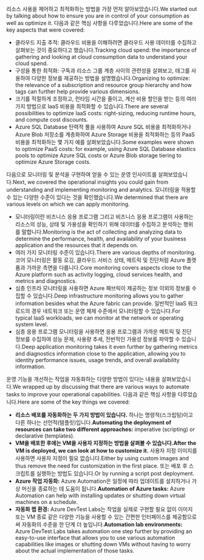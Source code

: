 <span data-ttu-id="cb490-101">리소스 사용을 제어하고 최적화하는 방법을 가장 먼저 알아보았습니다.</span><span class="sxs-lookup"><span data-stu-id="cb490-101">We started out by talking about how to ensure you are in control of your consumption as well as optimize it.</span></span> <span data-ttu-id="cb490-102">다음과 같은 핵심 사항을 다루었습니다.</span><span class="sxs-lookup"><span data-stu-id="cb490-102">Here are some of the key aspects that were covered:</span></span>

- <span data-ttu-id="cb490-103">클라우드 지출 추적: 클라우드 비용을 이해하려면 클라우드 사용 데이터를 수집하고 살펴보는 것이 중요하다고 했습니다.</span><span class="sxs-lookup"><span data-stu-id="cb490-103">Tracking cloud spend: the importance of gathering and looking at cloud consumption data to understand your cloud spend.</span></span>
- <span data-ttu-id="cb490-104">구성을 통한 최적화: 구독과 리소스 그룹 계층 사이의 관련성을 살펴보고, 태그를 사용하여 다양한 정보를 제공하는 방법을 설명했습니다.</span><span class="sxs-lookup"><span data-stu-id="cb490-104">Organizing to optimize: the relevance of a subscription and resource group hierarchy and how tags can further help provide various dimensions.</span></span>
- <span data-ttu-id="cb490-105">크기를 적절하게 조정하고, 런타임 시간을 줄이고, 계산 비용 할인을 받는 등의 여러 가지 방법으로 IaaS 비용을 최적화할 수 있습니다.</span><span class="sxs-lookup"><span data-stu-id="cb490-105">There are several possibilities to optimize IaaS costs: right-sizing, reducing runtime hours, and compute cost discounts.</span></span>
- <span data-ttu-id="cb490-106">Azure SQL Database 탄력적 풀을 사용하여 Azure SQL 비용을 최적화하거나 Azure Blob 저장소를 계층화하여 Azure Storage 비용을 최적화하는 등의 PaaS 비용을 최적화하는 몇 가지 예를 살펴보았습니다.</span><span class="sxs-lookup"><span data-stu-id="cb490-106">Some examples were shown to optimize PaaS costs: for example, using Azure SQL Database elastics pools to optimize Azure SQL costs or Azure Blob storage tiering to optimize Azure Storage costs.</span></span>

<span data-ttu-id="cb490-107">다음으로 모니터링 및 분석을 구현하여 얻을 수 있는 운영 인사이트를 살펴보았습니다.</span><span class="sxs-lookup"><span data-stu-id="cb490-107">Next, we covered the operational insights you could gain from understanding and implementing monitoring and analytics.</span></span> <span data-ttu-id="cb490-108">모니터링을 적용할 수 있는 다양한 수준이 있다는 것을 확인했습니다.</span><span class="sxs-lookup"><span data-stu-id="cb490-108">We determined that there are various levels on which we can apply monitoring.</span></span>

- <span data-ttu-id="cb490-109">모니터링이란 비즈니스 응용 프로그램 그리고 비즈니스 응용 프로그램이 사용하는 리소스의 성능, 상태 및 가용성을 확인하기 위해 데이터를 수집하고 분석하는 행위를 말합니다.</span><span class="sxs-lookup"><span data-stu-id="cb490-109">Monitoring is the act of collecting and analyzing data to determine the performance, health, and availability of your business application and the resources that it depends on.</span></span>
- <span data-ttu-id="cb490-110">여러 가지 모니터링 수준이 있습니다.</span><span class="sxs-lookup"><span data-stu-id="cb490-110">There are various depths of monitoring.</span></span> <span data-ttu-id="cb490-111">코어 모니터링은 활동 로깅, 클라우드 서비스 상태, 메트릭 및 진단처럼 Azure 플랫폼과 가까운 측면을 다룹니다.</span><span class="sxs-lookup"><span data-stu-id="cb490-111">Core monitoring covers aspects close to the Azure platform such as activity logging, cloud services health, and metrics and diagnostics.</span></span>
- <span data-ttu-id="cb490-112">심층 인프라 모니터링을 사용하면 Azure 패브릭이 제공하는 정보 이외의 정보를 수집할 수 있습니다.</span><span class="sxs-lookup"><span data-stu-id="cb490-112">Deep infrastructure monitoring allows you to gather information besides what the Azure fabric can provide.</span></span> <span data-ttu-id="cb490-113">일반적인 IaaS 워크로드의 경우 네트워크 또는 운영 체제 수준에서 모니터링할 수 있습니다.</span><span class="sxs-lookup"><span data-stu-id="cb490-113">For typical IaaS workloads, we can monitor at the network or operating system level.</span></span>
- <span data-ttu-id="cb490-114">심층 응용 프로그램 모니터링을 사용하면 응용 프로그램과 가까운 메트릭 및 진단 정보를 수집하여 성능 문제, 사용량 추세, 전반적인 가용성 정보를 파악할 수 있습니다.</span><span class="sxs-lookup"><span data-stu-id="cb490-114">Deep application monitoring takes it even further by gathering metrics and diagnostics information close to the application, allowing you to identity performance issues, usage trends, and overall availability information.</span></span>

<span data-ttu-id="cb490-115">운영 기능을 개선하는 작업을 자동화하는 다양한 방법이 있다는 내용을 살펴보았습니다.</span><span class="sxs-lookup"><span data-stu-id="cb490-115">We wrapped up by discussing that there are various ways to automate tasks to improve your operational capabilities.</span></span> <span data-ttu-id="cb490-116">다음과 같은 핵심 사항을 다루었습니다.</span><span class="sxs-lookup"><span data-stu-id="cb490-116">Here are some of the key things we covered:</span></span>

- <span data-ttu-id="cb490-117">**리소스 배포를 자동화하는 두 가지 방법이 있습니다.** 하나는 명령적(스크립팅)이고 다른 하나는 선언적(템플릿)입니다.</span><span class="sxs-lookup"><span data-stu-id="cb490-117">**Automating the deployment of resources can take two different approaches:** imperative (scripting) or declarative (templates).</span></span>
- <span data-ttu-id="cb490-118">**VM을 배포한 후에는 VM을 사용자 지정하는 방법을 살펴볼 수 있습니다.**</span><span class="sxs-lookup"><span data-stu-id="cb490-118">**After the VM is deployed, we can look at how to customize it.**</span></span> <span data-ttu-id="cb490-119">사용자 지정 이미지를 사용하면 사용자 지정이 필요 없습니다.</span><span class="sxs-lookup"><span data-stu-id="cb490-119">Either by using custom images and thus remove the need for customization in the first place.</span></span> <span data-ttu-id="cb490-120">또는 배포 후 스크립트를 실행하는 방법도 있습니다.</span><span class="sxs-lookup"><span data-stu-id="cb490-120">Or by running a script post deployment.</span></span>
- <span data-ttu-id="cb490-121">**Azure 작업 자동화:** Azure Automation은 일정에 따라 업데이트를 설치하거나 가상 머신을 종료하는 데 도움이 됩니다.</span><span class="sxs-lookup"><span data-stu-id="cb490-121">**Automation of Azure tasks:** Azure Automation can help with installing updates or shutting down virtual machines on a schedule.</span></span>
- <span data-ttu-id="cb490-122">**자동화 랩 환경:** Azure DevTest Labs는 작업을 실제로 구현할 필요 없이 이미지 또는 VM 종료 같은 다양한 기능을 사용할 수 있는 간편한 인터페이스를 제공함으로써 자동화의 수준을 한 단계 더 높입니다.</span><span class="sxs-lookup"><span data-stu-id="cb490-122">**Automation lab environments:** Azure DevTest Labs takes automation one step further by providing an easy-to-use interface that allows you to use various automation capabilities like images or shutting down VMs without having to worry about the actual implementation of those tasks.</span></span>
